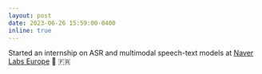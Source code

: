 ```yaml
---
layout: post
date: 2023-06-26 15:59:00-0400
inline: true
---
```


Started an internship on ASR and multimodal speech-text models at [Naver Labs Europe](https://europe.naverlabs.com/) :rocket: :fr: